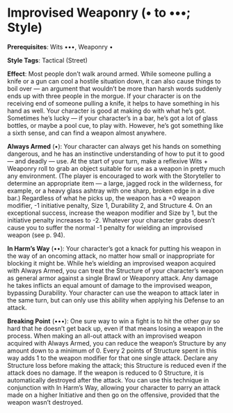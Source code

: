 # Improvised Weaponry (• to •••; Style)
**Prerequisites**: Wits •••, Weaponry • 

**Style Tags**: Tactical (Street)

**Effect**: Most people don’t walk around armed. While someone pulling a knife or a gun can cool a hostile situation down, it can also cause things to boil over — an argument that wouldn’t be more than harsh words suddenly ends up with three people in the morgue. If your character is on the receiving end of someone pulling a knife, it helps to have something in his hand as well. Your character is good at making do with what he’s got. Sometimes he’s lucky — if your character’s in a bar, he’s got a lot of glass bottles, or maybe a pool cue, to play with. However, he’s got something like a sixth sense, and can find a weapon almost anywhere. 

**Always Armed** (•): Your character can always get his hands on something dangerous, and he has an instinctive understanding of how to put it to good — and deadly — use. At the start of your turn, make a reflexive Wits + Weaponry roll to grab an object suitable for use as a weapon in pretty much any environment. (The player is encouraged to work with the Storyteller to determine an appropriate item — a large, jagged rock in the wilderness, for example, or a heavy glass ashtray with one sharp, broken edge in a dive bar.) Regardless of what he picks up, the weapon has a +0 weapon modifier, -1 initiative penalty, Size 1, Durability 2, and Structure 4. On an exceptional success, increase the weapon modifier and Size by 1, but the initiative penalty increases to -2. Whatever your character grabs doesn’t cause you to suffer the normal -1 penalty for wielding an improvised weapon (see p. 94). 

**In Harm’s Way** (••): Your character’s got a knack for putting his weapon in the way of an oncoming attack, no matter how small or inappropriate for blocking it might be. While he’s wielding an improvised weapon acquired with Always Armed, you can treat the Structure of your character’s weapon as general armor against a single Brawl or Weaponry attack. Any damage he takes inflicts an equal amount of damage to the improvised weapon, bypassing Durability. Your character can use the weapon to attack later in the same turn, but can only use this ability when applying his Defense to an attack. 

**Breaking Point** (•••): One sure way to win a fight is to hit the other guy so hard that he doesn’t get back up, even if that means losing a weapon in the process. When making an all-out attack with an improvised weapon acquired with Always Armed, you can reduce the weapon’s Structure by any amount down to a minimum of 0. Every 2 points of Structure spent in this way adds 1 to the weapon modifier for that one single attack. Declare any Structure loss before making the attack; this Structure is reduced even if the attack does no damage. If the weapon is reduced to 0 Structure, it is automatically destroyed after the attack. You can use this technique in conjunction with In Harm’s Way, allowing your character to parry an attack made on a higher Initiative and then go on the offensive, provided that the weapon wasn’t destroyed.